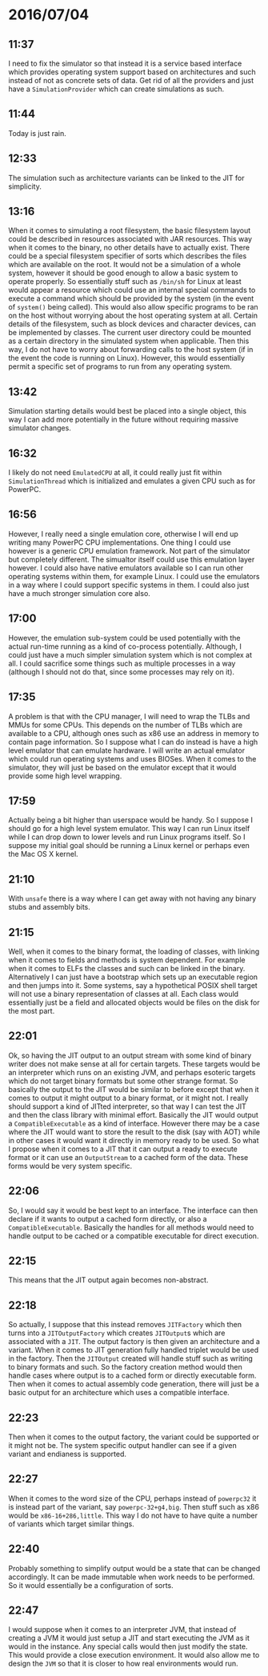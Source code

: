 # 2016/07/04

## 11:37

I need to fix the simulator so that instead it is a service based interface
which provides operating system support based on architectures and such
instead of not as concrete sets of data. Get rid of all the providers and just
have a `SimulationProvider` which can create simulations as such.

## 11:44

Today is just rain.

## 12:33

The simulation such as architecture variants can be linked to the JIT for
simplicity.

## 13:16

When it comes to simulating a root filesystem, the basic filesystem layout
could be described in resources associated with JAR resources. This way when
it comes to the binary, no other details have to actually exist. There could
be a special filesystem specifier of sorts which describes the files which
are available on the root. It would not be a simulation of a whole system,
however it should be good enough to allow a basic system to operate
properly. So essentially stuff such as `/bin/sh` for Linux at least would
appear a resource which could use an internal special commands to execute a
command which should be provided by the system (in the event of `system()`
being called). This would also allow specific programs to be ran on the host
without worrying about the host operating system at all. Certain details of
the filesystem, such as block devices and character devices, can be implemented
by classes. The current user directory could be mounted as a certain directory
in the simulated system when applicable. Then this way, I do not have to
worry about forwarding calls to the host system (if in the event the code is
running on Linux). However, this would essentially permit a specific set of
programs to run from any operating system.

## 13:42

Simulation starting details would best be placed into a single object, this
way I can add more potentially in the future without requiring massive
simulator changes.

## 16:32

I likely do not need `EmulatedCPU` at all, it could really just fit within
`SimulationThread` which is initialized and emulates a given CPU such as for
PowerPC.

## 16:56

However, I really need a single emulation core, otherwise I will end up
writing many PowerPC CPU implementations. One thing I could use however is
a generic CPU emulation framework. Not part of the simulator but completely
different. The simualtor itself could use this emulation layer however. I could
also have native emulators available so I can run other operating systems
within them, for example Linux. I could use the emulators in a way where I
could support specific systems in them. I could also just have a much stronger
simulation core also.

## 17:00

However, the emulation sub-system could be used potentially with the actual
run-time running as a kind of co-process potentially. Although, I could just
have a much simpler simulation system which is not complex at all. I could
sacrifice some things such as multiple processes in a way (although I should
not do that, since some processes may rely on it).

## 17:35

A problem is that with the CPU manager, I will need to wrap the TLBs and MMUs
for some CPUs. This depends on the number of TLBs which are available to a CPU,
although ones such as x86 use an address in memory to contain page information.
So I suppose what I can do instead is have a high level emulator that can
emulate hardware. I will write an actual emulator which could run operating
systems and uses BIOSes. When it comes to the simulator, they will just be
based on the emulator except that it would provide some high level wrapping.

## 17:59

Actually being a bit higher than userspace would be handy. So I suppose I
should go for a high level system emulator. This way I can run Linux itself
while I can drop down to lower levels and run Linux programs itself. So I
suppose my initial goal should be running a Linux kernel or perhaps even the
Mac OS X kernel.

## 21:10

With `unsafe` there is a way where I can get away with not having any
binary stubs and assembly bits.

## 21:15

Well, when it comes to the binary format, the loading of classes, with linking
when it comes to fields and methods is system dependent. For example when
it comes to ELFs the classes and such can be linked in the binary.
Alternatively I can just have a bootstrap which sets up an executable region
and then jumps into it. Some systems, say a hypothetical POSIX shell target
will not use a binary representation of classes at all. Each class would
essentially just be a field and allocated objects would be files on the
disk for the most part.

## 22:01

Ok, so having the JIT output to an output stream with some kind of binary
writer does not make sense at all for certain targets. These targets would
be an interpreter which runs on an existing JVM, and perhaps esoteric targets
which do not target binary formats but some other strange format. So basically
the output to the JIT would be similar to before except that when it comes to
output it might output to a binary format, or it might not. I really should
support a kind of JITted interpreter, so that way I can test the JIT and then
the class library with minimal effort. Basically the JIT would output a
`CompatibleExecutable` as a kind of interface. However there may be a case
where the JIT would want to store the result to the disk (say with AOT) while
in other cases it would want it directly in memory ready to be used. So what
I propose when it comes to a JIT that it can output a ready to execute format
or it can use an `OutputStream` to a cached form of the data. These forms
would be very system specific.

## 22:06

So, I would say it would be best kept to an interface. The interface can then
declare if it wants to output a cached form directly, or also a
`CompatibleExecutable`. Basically the handles for all methods would need to
handle output to be cached or a compatible executable for direct execution.

## 22:15

This means that the JIT output again becomes non-abstract.

## 22:18

So actually, I suppose that this instead removes `JITFactory` which then turns
into a `JITOutputFactory` which creates `JITOutput`s which are associated with
a `JIT`. The output factory is then given an architecture and a variant. When
it comes to JIT generation fully handled triplet would be used in the factory.
Then the `JITOutput` created will handle stuff such as writing to binary
formats and such. So the factory creation method would then handle cases where
output is to a cached form or directly executable form. Then when it comes to
actual assembly code generation, there will just be a basic output for
an architecture which uses a compatible interface.

## 22:23

Then when it comes to the output factory, the variant could be supported or
it might not be. The system specific output handler can see if a given variant
and endianess is supported.

## 22:27

When it comes to the word size of the CPU, perhaps instead of `powerpc32` it
is instead part of the variant, say `powerpc-32+g4,big`. Then stuff such as
x86 would be `x86-16+286,little`. This way I do not have to have quite a number
of variants which target similar things.

## 22:40

Probably something to simplify output would be a state that can be changed
accordingly. It can be made immutable when work needs to be performed. So it
would essentially be a configuration of sorts.

## 22:47

I would suppose when it comes to an interpreter JVM, that instead of creating a
JVM it would just setup a JIT and start executing the JVM as it would in the
instance. Any special calls would then just modify the state. This would
provide a close execution environment. It would also allow me to design the
`JVM` so that it is closer to how real environments would run.

